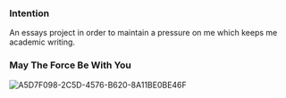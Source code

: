 ### Intention
An essays project in order to maintain a pressure on me  which keeps me academic writing.

### May The Force Be With You
![A5D7F098-2C5D-4576-B620-8A11BE0BE46F](https://github.com/user-attachments/assets/f2c7f285-e699-4629-9071-8f33f08db897)
